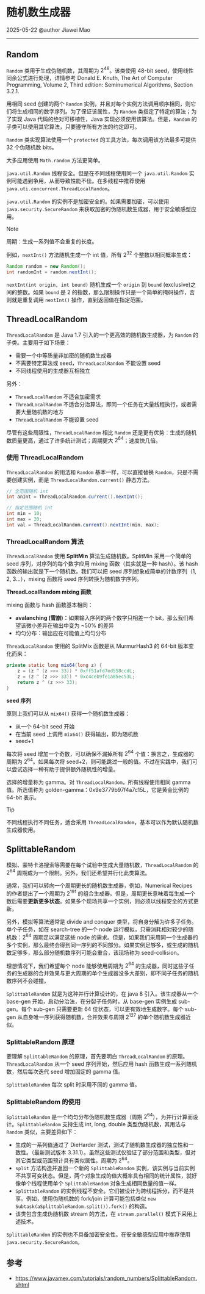 # 随机数生成器

2025-05-22
@author Jiawei Mao
***
## Random

`Random` 类用于生成伪随机数，其周期为 $2^{48}$。该类使用 48-bit seed，使用线性同余公式进行处理，详情参考 Donald E. Knuth, The Art of Computer Programming, Volume 2, Third edition: Seminumerical Algorithms, Section 3.2.1.

用相同 seed 创建的两个 `Random` 实例，并且对每个实例方法调用顺序相同，则它们将生成相同的数字序列。为了保证该属性，为 `Random` 类指定了特定的算法；为了实现 Java 代码的绝对可移植性，Java 实现必须使用该算法。但是，`Random` 的子类可以使用其它算法，只要遵守所有方法的约定即可。

`Random` 类实现算法使用一个 `protected` 的工具方法，每次调用该方法最多可提供 32 个伪随机数 bits。

大多应用使用 `Math.random` 方法更简单。

`java.util.Random` 线程安全。但是在不同线程使用同一个 `java.util.Random` 实例可能遇到争用，从而导致性能不佳。在多线程中推荐使用 `java.uti.concurrent.ThreadLocalRandom`。

`java.util.Random` 的实例不是加密安全的。如果需要加密，可以使用 `java.security.SecureRandom` 来获取加密的伪随机数生成器，用于安全敏感型应用。

> [!NOTE]
>
> 周期：生成一系列值不会重复的长度。

例如，`nextInt()` 方法随机生成一个 int 值，所有 $2^{32}$ 个整数以相同概率生成：

```java
Random random = new Random();
int randomInt = random.nextInt();
```

`nextInt(int origin, int bound)` 随机生成一个 `origin` 到 `bound` (exclusive)之间的整数。如果 `bound` 是 2 的指数，那么限制操作只是一个简单的掩码操作，否则就是重复调用 `nextInt()` 操作，直到返回值在指定范围。

## ThreadLocalRandom

`ThreadLocalRandom` 是 Java 1.7 引入的一个更高效的随机数生成器，为 `Random` 的子类。主要用于如下场景：

- 需要一个中等质量非加密的随机数生成器
- 不需要特定算法或 seed，`ThreadLocalRandom` 不能设置 seed
- 不同线程使用的生成器互相独立

另外：

- `ThreadLocalRandom` 不适合加密需求
- `ThreadLocalRandom` 不适合分治算法，即同一个任务在大量线程执行，或者需要大量随机数的地方
- `ThreadLocalRandom` 不能设置 seed

尽管有这些局限性，`ThreadLocalRandom` 相比 `Random` 还是更有优势：生成的随机数质量更高，通过了许多统计测试；周期更大 $2^{64}$；速度快几倍。

### 使用 ThreadLocalRandom

`ThreadLocalRandom` 的用法和 `Random` 基本一样，可以直接替换 `Random`，只是不需要创建实例，而是 `ThreadLocalRandom.current()` 静态方法。

```java
// 全范围随机 int
int anInt = ThreadLocalRandom.current().nextInt();

// 指定范围随机 int
int min = 10;
int max = 20;
int val = ThreadLocalRandom.current().nextInt(min, max);
```

### ThreadLocalRandom 算法

`ThreadLocalRandom` 使用 **SplitMin** 算法生成随机数。SplitMin 采用一个简单的 seed 序列，对序列的每个数字应用 mixing 函数（其实就是一种 hash）。该 hash 函数的输出就是下一个随机数。我们可以把 seed 序列想象成简单的计数序列（1, 2, 3...），mixing 函数将 seed 序列转换为随机数字序列。

**ThreadLocalRandom mixing 函数**

mixing 函数与 hash 函数基本相同：

- **avalanching (雪崩)**：如果输入序列的两个数字只相差一个 bit，那么我们希望该微小差异在输出中变为 ~50% 的差异
- 均匀分布：输出应在可能值上均匀分布

`ThreadLocalRandom` 使用的 SplitMix 函数是从 MurmurHash3 的 64-bit 版本变化而来：

```java
private static long mix64(long z) {
    z = (z ^ (z >>> 33)) * 0xff51afd7ed558ccdL;
    z = (z ^ (z >>> 33)) * 0xc4ceb9fe1a85ec53L;
    return z ^ (z >>> 33);
}
```

**seed 序列**

原则上我们可以从  `mix64()` 获得一个随机数生成器：

- 从一个 64-bit seed 开始
- 在当前 seed 上调用 `mix64()` 获得输出，即为随机数
- seed+1

每次将 seed 增加一个奇数，可以确保不漏掉所有 $2^{64}$ 个值：换言之，生成器的周期为 $2^{64}$。如果每次将 seed+2，则可能跳过一般的值。不过在实践中，我们可以尝试选择一种有助于提供额外随机性的增量。

选择的增量称为 gamma。对 `ThreadLocalRandom`，所有线程使用相同 gamma 值。所选值称为 golden-gamma：0x9e3779b97f4a7c15L，它是黄金比例的 64-bit 表示。

> [!TIP]
>
> 不同线程执行不同任务，适合采用 `ThreadLocalRandom`，基本可以作为默认随机数生成器使用。

## SplittableRandom

模拟、蒙特卡洛搜索等需要在每个试验中生成大量随机数，`ThreadLocalRandom` 的 $2^{64}$ 周期成为一个限制。另外，我们还希望并行化此类算法。

通常，我们可以转向一个周期更长的随机数生成器，例如，Numerical Recipes 的作者提出了一个周期为 $2^{191}$ 的组合生成器。但是，周期更长意味着每生成一个数后需要**更新更多状态**。如果多个现场共享一个实例，则必须以线程安全的方式更新。

另外，模拟等算法通常是 divide and conquer 类型，将自身分解为许多子任务。单个子任务，如在 search-tree 的一个 node 运行模拟，只需消耗相对较少的随机数：$2^{64}$ 周期足以满足这些 node 的需求。但是，如果我们采用同一个生成器的多个实例，那么最终会得到同一序列的不同部分。如果实例足够多，或生成的随机数足够多，那么部分随机数序列可能会重合，该现场称为 seed-collision。

理想情况下，我们希望每个 node 能够使用周期为 $2^{64}$ 的生成器，同时这些子任务的生成器的合并效果与更大周期的单个生成器没多大差别，即不同子任务的随机数序列不会碰撞。

`SplittableRandom` 就是为这种并行计算设计的，在 java 8 引入。该生成器从一个 base-gen 开始，启动分治法，在分裂子任务时，从 base-gen 实例生成 sub-gen。每个 sub-gen 只需要更新 64 位状态，可以更有效地生成数字。每个 sub-gen 从自身唯一序列获得随机数，合并效果与周期 $2^{127}$ 的单个随机数生成器近似。

### SplittableRandom 原理

要理解 `SplittableRandom` 的原理，首先要明白 `ThreadLocalRandom` 的原理。`ThreadLocalRandom` 从一个 seed 序列开始，然后应用 hash 函数生成一系列随机数，然后每次迭代 seed 增加固定的 gamma 值。 

`SplittableRandom` 每次 split 时采用不同的 gamma 值。

### SplittableRandom 的使用

`SplittableRandom` 是一个均匀分布伪随机数生成器（周期 $2^{64}$），为并行计算而设计。`SplittableRandom` 支持生成 int, long, double 类型伪随机数，其用法与 `Random` 类似，主要差异如下：

- 生成的一系列值通过了 DieHarder 测试，测试了随机数生成器的独立性和一致性。（最新测试版本 3.31.1）。虽然这些测试仅验证了部分范围和类型，但对其它类型或范围预计具有类似属性。周期为 $2^{64}$。
- `split` 方法构造并返回一个新的 `SplittableRandom` 实例，该实例与当前实例不共享可变状态。但是，两个对象生成的值大概率具有相同的统计属性，就好像单个线程使用单个 `SplittableRandom` 对象生成相同数量的值一样。
- `SplittableRandom` 的实例线程不安全。它们被设计为跨线程拆分，而不是共享。例如，使用伪随机数的 fork/join 计算可能包括类似 `new Subtask(aSplittableRandom.split()).fork()` 的构造。
- 该类包含生成伪随机数 stream 的方法，在 `stream.parallel()` 模式下采用上述技术。

`SplittableRandom` 的实例也不具备加密安全性。在安全敏感型应用中推荐使用 `java.security.SecureRandom`。

## 参考

- https://www.javamex.com/tutorials/random_numbers/SplittableRandom.shtml
